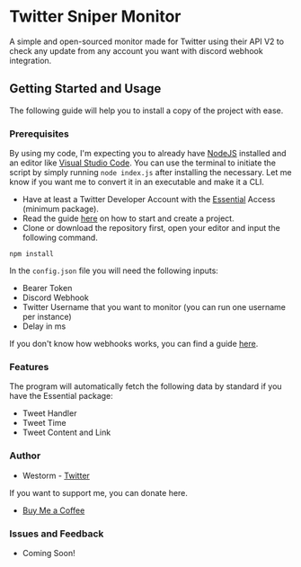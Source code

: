 # Twitter Sniper Monitor
A simple and open-sourced monitor made for Twitter using their API V2 to check any update from any account you want with discord webhook integration.
## Getting Started and Usage
The following guide will help you to install a copy of the project with ease. 
### Prerequisites
By using my code, I'm expecting you to already have [NodeJS](https://nodejs.org/en/) installed and an editor like [Visual Studio Code](https://code.visualstudio.com). You can use the terminal to initiate the script by simply running `node index.js` after installing the necessary. Let me know if you want me to convert it in an executable and make it a CLI.
- Have at least a Twitter Developer Account with the [Essential](https://developer.twitter.com/en/portal/petition/essential/basic-info) Access (minimum package).
- Read the guide [here](https://developer.twitter.com/en/docs/projects/overview) on how to start and create a project.
- Clone or download the repository first, open your editor and input the following command.
```
npm install
```

In the `config.json` file you will need the following inputs:
- Bearer Token
- Discord Webhook 
- Twitter Username that you want to monitor (you can run one username per instance)
- Delay in ms

If you don't know how webhooks works, you can find a guide [here](https://support.discord.com/hc/en-us/articles/228383668-Intro-to-Webhooks).
### Features 
The program will automatically fetch the following data by standard if you have the Essential package:
- Tweet Handler 
- Tweet Time 
- Tweet Content and Link

### Author
- Westorm - [Twitter](https://twitter.com/bottingoursite) 

If you want to support me, you can donate here.

- [Buy Me a Coffee](buymeacoffee.com/westorm)
### Issues and Feedback
- Coming Soon!
